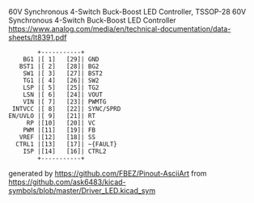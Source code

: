 60V Synchronous 4-Switch Buck-Boost LED Controller, TSSOP-28
60V Synchronous 4-Switch Buck-Boost LED Controller
https://www.analog.com/media/en/technical-documentation/data-sheets/lt8391.pdf


	        +-----------+
	    BG1 |[ 1]   [29]| GND
	   BST1 |[ 2]   [28]| BG2
	    SW1 |[ 3]   [27]| BST2
	    TG1 |[ 4]   [26]| SW2
	    LSP |[ 5]   [25]| TG2
	    LSN |[ 6]   [24]| VOUT
	    VIN |[ 7]   [23]| PWMTG
	 INTVCC |[ 8]   [22]| SYNC/SPRD
	EN/UVLO |[ 9]   [21]| RT
	     RP |[10]   [20]| VC
	    PWM |[11]   [19]| FB
	   VREF |[12]   [18]| SS
	  CTRL1 |[13]   [17]| ~{FAULT}
	    ISP |[14]   [16]| CTRL2
	        +-----------+


generated by https://github.com/FBEZ/Pinout-AsciiArt from https://github.com/ask6483/kicad-symbols/blob/master/Driver_LED.kicad_sym